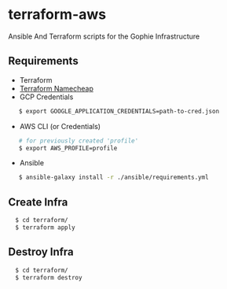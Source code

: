# terraform-aws

Ansible And Terraform scripts for the Gophie Infrastructure

## Requirements
- Terraform
- [Terraform Namecheap](https://github.com/adamdecaf/terraform-provider-namecheap)
- GCP Credentials
```bash
   $ export GOOGLE_APPLICATION_CREDENTIALS=path-to-cred.json
```

- AWS CLI (or Credentials)
```bash
   # for previously created 'profile'
   $ export AWS_PROFILE=profile
```

- Ansible
```bash
   $ ansible-galaxy install -r ./ansible/requirements.yml
```

## Create Infra
```bash
  $ cd terraform/
  $ terraform apply
```


## Destroy Infra
```bash
  $ cd terraform/
  $ terraform destroy
```
